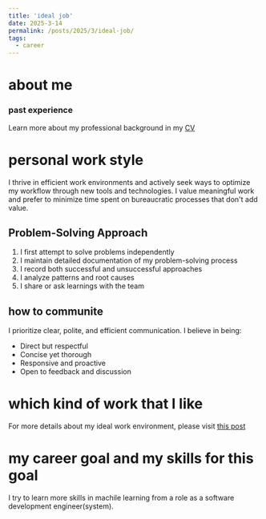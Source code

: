 ```yaml
---
title: 'ideal job'
date: 2025-3-14
permalink: /posts/2025/3/ideal-job/
tags:
  - career
---
```





# about me


### past experience
Learn more about my professional background in my [CV](https://tallsong.github.io/files/cv.pdf)

# personal work style
I thrive in efficient work environments and actively seek ways to optimize my workflow through new tools and technologies. I value meaningful work and prefer to minimize time spent on bureaucratic processes that don't add value.
## Problem-Solving Approach
1. I first attempt to solve problems independently
2. I maintain detailed documentation of my problem-solving process
3. I record both successful and unsuccessful approaches
4. I analyze patterns and root causes
5. I share or ask learnings with the team

## how to communite

I prioritize clear, polite, and efficient communication. I believe in being:
- Direct but respectful
- Concise yet thorough
- Responsive and proactive
- Open to feedback and discussion

# which kind of work that I like
For more details about my ideal work environment, please visit [this post](https://tallsong.github.io/posts/2025/3/ideal-job/)

# my career goal and my skills for this goal

I try to learn more skills in machile learning from a role as a software development engineer(system).







